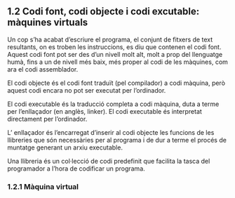##  1.2 Codi font, codi objecte i codi excutable: màquines virtuals

Un cop s’ha acabat d’escriure el programa, el conjunt de fitxers de text
resultants, on es troben les instruccions, es diu que contenen el codi font.
Aquest codi font pot ser des d’un nivell molt alt, molt a prop del llenguatge
humà, fins a un de nivell més baix, més proper al codi de les màquines, com
ara el codi assemblador.

El codi objecte és el codi font traduït (pel compilador) a codi màquina, però
aquest codi encara no pot ser executat per l’ordinador.

El codi executable és la traducció completa a codi màquina, duta a terme per
l’enllaçador (en anglès, linker). El codi executable és interpretat directament
per l’ordinador.

L’ enllaçador és l’encarregat d’inserir al codi objecte les funcions de les llibreries
que són necessàries per al programa i de dur a terme el procés de muntatge
generant un arxiu executable.

Una llibreria és un col·lecció de codi predefinit que facilita la tasca del programador
a l’hora de codificar un programa.

### 1.2.1 Màquina virtual

